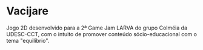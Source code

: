 # Vacijare
Jogo 2D desenvolvido para a 2ª Game Jam LARVA do grupo Colméia da UDESC-CCT, com o intuito de promover conteúdo sócio-educacional com o tema "equilíbrio".
